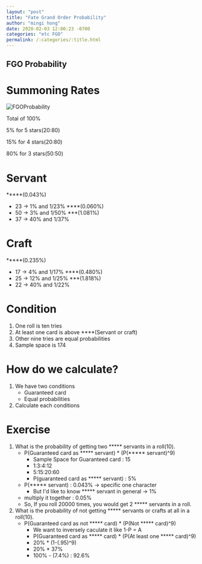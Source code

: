 ```yaml
---
layout: "post"
title: "Fate Grand Order Probability"
author: "mingi hong"
date: 2020-02-03 12:00:23 -0700
categories: "etc FGO"
permalink: /:categories/:title.html
---
```


## FGO Probability

# Summoning Rates

![FGOProbability](/minglab/assets/FGOSummon.png)

Total of 100%

5% for 5 stars(20:80)

15% for 4 stars(20:80)

80% for 3 stars(50:50)

# Servant

*****(0.043%) 
- 23        -> 1% and 1/23%
****(0.060%)
- 50        -> 3% and 1/50%
***(1.081%)
- 37        -> 40% and 1/37%

# Craft

*****(0.235%)
- 17        -> 4% and 1/17%
****(0.480%)
- 25        -> 12% and 1/25%
***(1.818%)
- 22        -> 40% and 1/22%

# Condition
1. One roll is ten tries
2. At least one card is above ****(Servant or craft)
3. Other nine tries are equal probabilities
4. Sample space is 174

# How do we calculate?
1. We have two conditions
    - Guaranteed card
    - Equal probabilities
2. Calculate each conditions

# Exercise
1. What is the probability of getting two ***** servants in a roll(10). 
    - P(Guaranteed card as ***** servant) * (P(***** servant)^9)
        - Sample Space for Guaranteed card : 15
        - 1:3:4:12
        - 5:15:20:60
        - P(guaranteed card as ***** servant) : 5%
    - P(***** servant) : 0.043% -> specific one character
        - But I'd like to know ***** servant in general -> 1%
    - multiply it together : 0.05%
    - So, If you roll 20000 times, you would get 2 ***** servants in a roll.
2. What is the probability of not getting ***** servants or crafts at all in a roll(10).
    - P(Guaranteed card as not ***** card) * (P(Not ***** card)^9)
        - We want to inversely caculate it like 1-P = A
        - P(Guaranteed card as ***** card) * (P(At least one ***** card)^9)
        - 20% * (1-(.95)^9)
        - 20% * 37%
        - 100% - (7.4%) : 92.6%
    
